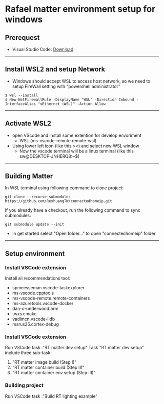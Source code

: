 # Rafael matter environment setup for windows

## Prerequest

-   Visual Studio Code: [Download](https://code.visualstudio.com/Download)
---

## Install WSL2 and setup Network

- Windows should accept WSL to access host network, so we need to setup FireWall setting with "powershell administrator"
```
$ wsl --install
$ New-NetFirewallRule -DisplayName "WSL" -Direction Inbound -InterfaceAlias "vEthernet (WSL)" -Action Allow
```

---

## Activate WSL2

- open VScode and install some extention for develop envoriment 
    - WSL (ms-vscode-remote.remote-wsl)
- Using lower left icon (like this ><) and select new WSL window
    - Now the vscode terminal will be a linux terminal (like this sw@DESKTOP-JNHERQ8:~$) 

---

## Building Matter

In WSL terminal using following command to clone project:

```
git clone --recurse-submodules https://github.com/RexhuangTW/connectedhomeip.git
```

If you already have a checkout, run the following command to sync submodules:

```
git submodule update --init
```

- In get started select "Open folder..." to open "connectedhomeip" folder 

---

## Setup environment

### Install VSCode extension

Install all recommendations tool:

-   spmeesseman.vscode-taskexplorer
-   ms-vscode.cpptools
-   ms-vscode-remote.remote-containers
-   ms-azuretools.vscode-docker
-   dan-c-underwood.arm
-   twxs.cmake
-   vadimcn.vscode-lldb
-   marus25.cortex-debug

<!-- ![Vscode Recommand](./recommand.png) -->

### Install VSCode extension

Run VSCode task :"RT matter dev setup" Task "RT matter dev setup" include three
sub-task:

1. "RT matter image build (Step I)"
2. "RT matter container build (Step II)"
3. "RT matter container env setup (Step III)"

<!-- ![Vscode TASK](./Task.png) -->

### Building project

Run VSCode task :"Build RT lighting example"
